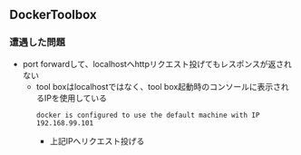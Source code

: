 ## DockerToolbox

### 遭遇した問題

* port forwardして、localhostへhttpリクエスト投げてもレスポンスが返されない
    * tool boxはlocalhostではなく、tool box起動時のコンソールに表示されるIPを使用している
        ```
        docker is configured to use the default machine with IP 192.168.99.101
        ```
        * 上記IPへリクエスト投げる
